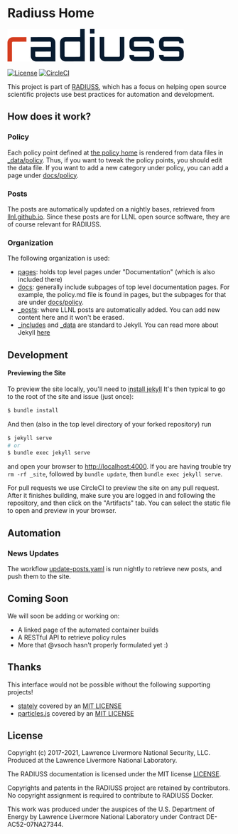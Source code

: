 # Radiuss Home

![assets/img/radius-text.png](assets/img/radius-text.png)

[![License](https://img.shields.io/badge/License-MIT%203--Clause-blue.svg)](https://github.com/rse-radiuss/rse-radiuss.github.io/blob/main/LICENSE)
[![CircleCI](https://circleci.com/gh/rse-radiuss/rse-radiuss.github.io/tree/main.svg?style=svg)](https://circleci.com/gh/rse-radiuss/rse-radiuss.github.io/tree/main)

This project is part of [RADIUSS](https://computing.llnl.gov/projects/radiuss), which
has a focus on helping open source scientific projects use best practices for
automation and development.

## How does it work?

### Policy

Each policy point defined at [the policy home](https://rse-radiuss.github.io/policy) is rendered from data files in [_data/policy](_data/policy). Thus, if you want to tweak the policy points, you should edit the data file. If you want to add a new category under policy, you can add a page under [docs/policy](docs/policy).

### Posts

The posts are automatically updated on a nightly bases, retrieved from [llnl.github.io](https://github.com/LLNL/llnl.github.io). Since these posts are for LLNL open source software, they are of course relevant for RADIUSS.

### Organization

The following organization is used:

 - [pages](pages): holds top level pages under "Documentation" (which is also included there)
 - [docs](docs): generally include subpages of top level documentation pages. For example, the policy.md file is found in pages, but the subpages for that are under [docs/policy](docs/policy).
 - [_posts](_posts): where LLNL posts are automatically added. You can add new content here and it won't be erased.
 - [_includes](_includes) and [_data](_data) are standard to Jekyll. You can read more about Jekyll [here](https://jekyllrb.com/docs/)


## Development

#### Previewing the Site

To preview the site locally, you'll need to [install jekyll](https://jekyllrb.com/docs/installation/)
It's then typical to go to the root of the site and issue (just once):

```bash
$ bundle install
```

And then (also in the top level directory of your forked repository) run 

```bash
$ jekyll serve
# or
$ bundle exec jekyll serve
```

and open your browser to <http://localhost:4000>.
If you are having trouble try `rm -rf _site`, followed by `bundle update`, then `bundle exec jekyll serve`.

For pull requests we use CircleCI to preview the site on any pull request. After it finishes building, make sure you are logged in
and following the repository, and then click on the "Artifacts" tab. You can select the static
file to open and preview in your browser.


## Automation

### News Updates

The workflow [update-posts.yaml](.github/workflows/update-posts.yaml) is run nightly to retrieve new posts, and push them to the site.

## Coming Soon

We will soon be adding or working on:

 - A linked page of the automated container builds
 - A RESTful API to retrieve policy rules
 - More that @vsoch hasn't properly formulated yet :)

## Thanks

This interface would not be possible without the following supporting projects!

 - [stately](https://github.com/pmarsceill/stately/) covered by an [MIT LICENSE](https://github.com/pmarsceill/stately/blob/e4ac35c5fa54dc8ffa9e56856ec4fc04ad4f8d36/LICENSE.txt)
 - [particles.js](https://github.com/VincentGarreau/particles.js/) covered by an [MIT LICENSE](https://github.com/VincentGarreau/particles.js/blob/3e4f236d2698cec74fc9a43ecb6b9c51500d3a4a/LICENSE.md)

License
-------

Copyright (c) 2017-2021, Lawrence Livermore National Security, LLC. 
Produced at the Lawrence Livermore National Laboratory.

The RADIUSS documentation is licensed under the MIT license [LICENSE](./LICENSE).

Copyrights and patents in the RADIUSS project are retained by
contributors. No copyright assignment is required to contribute to RADIUSS
Docker.

This work was produced under the auspices of the U.S. Department of
Energy by Lawrence Livermore National Laboratory under Contract
DE-AC52-07NA27344.
